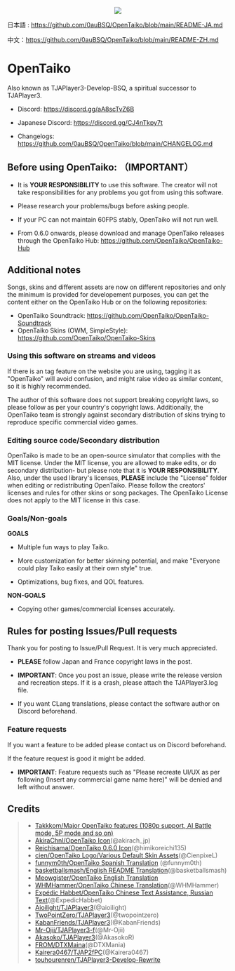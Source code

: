 <p align="center">
  <img src="https://user-images.githubusercontent.com/58159635/140600257-f712fc48-d09a-4a5e-a78d-e7c65ca19b80.png">
</p>

日本語 : https://github.com/0auBSQ/OpenTaiko/blob/main/README-JA.md

中文：https://github.com/0auBSQ/OpenTaiko/blob/main/README-ZH.md

# OpenTaiko

Also known as TJAPlayer3-Develop-BSQ, a spiritual successor to TJAPlayer3.

- Discord: https://discord.gg/aA8scTvZ6B
- Japanese Discord: https://discord.gg/CJ4nTkpy7t

- Changelogs: https://github.com/0auBSQ/OpenTaiko/blob/main/CHANGELOG.md

## Before using OpenTaiko: （IMPORTANT）

- It is **YOUR RESPONSIBILITY** to use this software. The creator will not take responsibilities for any problems you got from using this software.

- Please research your problems/bugs before asking people.

- If your PC can not maintain 60FPS stably, OpenTaiko will not run well.

- From 0.6.0 onwards, please download and manage OpenTaiko releases through the OpenTaiko Hub: https://github.com/OpenTaiko/OpenTaiko-Hub

## Additional notes 

Songs, skins and different assets are now on different repositories and only the minimum is provided for developement purposes, you can get the content either on the OpenTaiko Hub or on the following repositories:

- OpenTaiko Soundtrack: https://github.com/OpenTaiko/OpenTaiko-Soundtrack
- OpenTaiko Skins (OWM, SimpleStyle): https://github.com/OpenTaiko/OpenTaiko-Skins

### Using this software on streams and videos

If there is an tag feature on the website you are using, tagging it as "OpenTaiko" will avoid confusion, and might raise video as similar content, so it is highly recommended.

The author of this software does not support breaking copyright laws, so please follow as per your country's copyright laws.
Additionally, the OpenTaiko team is strongly against secondary distribution of skins trying to reproduce specific commercial video games.

### Editing source code/Secondary distribution

OpenTaiko is made to be an open-source simulator that complies with the MIT license.
Under the MIT license, you are allowed to make edits, or do secondary distribution- but please note that it is **YOUR RESPONSIBILITY**.
Also, under the used library's licenses, **PLEASE** include the "License" folder when editing or redistributing OpenTaiko.
Please follow the creators' licenses and rules for other skins or song packages.
The OpenTaiko License does not apply to the MIT license in this case.

### Goals/Non-goals

**GOALS**

- Multiple fun ways to play Taiko.

- More customization for better skinning potential, and make "Everyone could play Taiko easily at their own style" true.

- Optimizations, bug fixes, and QOL features.

**NON-GOALS**

- Copying other games/commercial licenses accurately.

## Rules for posting Issues/Pull requests

Thank you for posting to Issue/Pull Request. It is very much appreciated.

- **PLEASE** follow Japan and France copyright laws in the post.

- **IMPORTANT**: Once you post an issue, please write the release version and recreation steps. If it is a crash, please attach the TJAPlayer3.log file.

- If you want CLang translations, please contact the software author on Discord beforehand.

### Feature requests

If you want a feature to be added please contact us on Discord beforehand.

If the feature request is good it might be added.

- **IMPORTANT**: Feature requests such as "Please recreate UI/UX as per following (Insert any commercial game name here)" will be denied and left without answer.

## Credits

> * [Takkkom/Major OpenTaiko features (1080p support, AI Battle mode, 5P mode and so on)](https://github.com/Takkkom)
> * [AkiraChnl/OpenTaiko Icon](https://github.com/AkiraChnl)(@akirach_jp)
> * [Reichisama/OpenTaiko 0.6.0 Icon](https://twitter.com/himikoreichi135)(@himikoreichi135)
> * [cien/OpenTaiko Logo/Various Default Skin Assets](https://twitter.com/CienpixeL)(@CienpixeL)
> * [funnym0th/OpenTaiko Spanish Translation](https://github.com/funnym0th) (@funnym0th)
> * [basketballsmash/English README Translation](https://twitter.com/basketballsmash)(@basketballsmash)
> * [Meowgister/OpenTaiko English Translation](https://www.youtube.com/channel/UCDi5puZaJLMUA6OgIAb7rmQ)
> * [WHMHammer/OpenTaiko Chinese Translation](https://github.com/whmhammer)(@WHMHammer)
> * [Expédic Habbet/OpenTaiko Chinese Text Assistance, Russian Text](https://github.com/ExpedicHabbet)(@ExpedicHabbet)
> * [Aioilight/TJAPlayer3](https://github.com/aioilight/TJAPlayer3)(@aioilight)
> * [TwoPointZero/TJAPlayer3](https://github.com/twopointzero/TJAPlayer3)(@twopointzero)
> * [KabanFriends/TJAPlayer3](https://github.com/KabanFriends/TJAPlayer3/tree/features)(@KabanFriends)
> * [Mr-Ojii/TJAPlayer3-f](https://github.com/Mr-Ojii/TJAPlayer3-f)(@Mr-Ojii)
> * [Akasoko/TJAPlayer3](https://github.com/Akasoko-Master/TJAPlayer3)(@AkasokoR)
> * [FROM/DTXMaina](https://github.com/DTXMania)(@DTXMania)
> * [Kairera0467/TJAP2fPC](https://github.com/kairera0467/TJAP2fPC)(@Kairera0467)
> * [touhourenren/TJAPlayer3-Develop-Rewrite](https://github.com/touhourenren)
